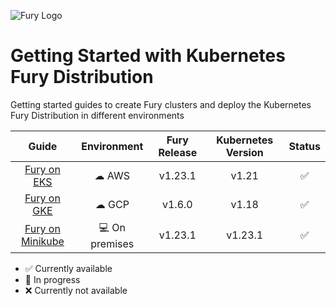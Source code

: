 ![Fury Logo](./utils/images/fury_logo.png)

# Getting Started with Kubernetes Fury Distribution

Getting started guides to create Fury clusters and deploy the Kubernetes Fury Distribution in different environments

|                     Guide                      |  Environment  | Fury Release | Kubernetes Version |  Status            |
|:----------------------------------------------:|:-------------:|:------------:|:------------------:|:------------------:|
|      [Fury on EKS](fury-on-eks/README.md)      |     ☁ AWS     |   v1.23.1    |       v1.21        | :white_check_mark: |
|      [Fury on GKE](fury-on-gke/README.md)      |     ☁ GCP     |    v1.6.0    |       v1.18        | :white_check_mark: |
| [Fury on Minikube](fury-on-minikube/README.md) | 💻 On premises |     v1.23.1   |       v1.23.1      | :white_check_mark: |

- :white_check_mark: Currently available
- :hammer: In progress
- :x: Currently not available
